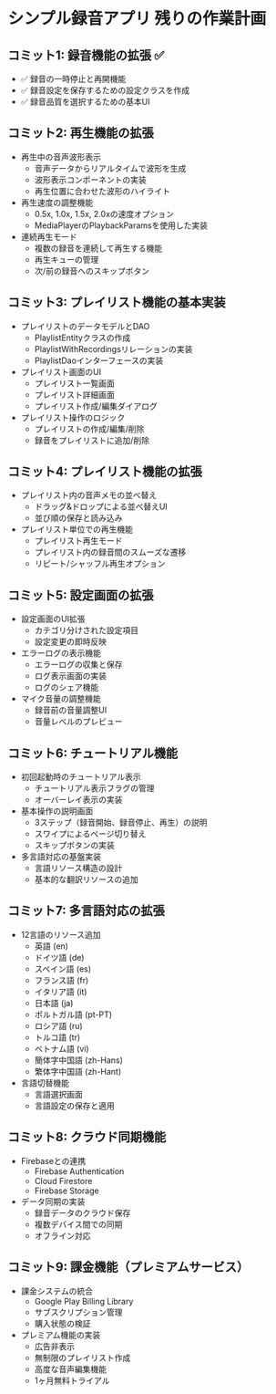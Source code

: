 # シンプル録音アプリ 残りの作業計画

## コミット1: 録音機能の拡張 ✅
- ✅ 録音の一時停止と再開機能
- ✅ 録音設定を保存するための設定クラスを作成
- ✅ 録音品質を選択するための基本UI

## コミット2: 再生機能の拡張
- 再生中の音声波形表示
  - 音声データからリアルタイムで波形を生成
  - 波形表示コンポーネントの実装
  - 再生位置に合わせた波形のハイライト
- 再生速度の調整機能
  - 0.5x, 1.0x, 1.5x, 2.0xの速度オプション
  - MediaPlayerのPlaybackParamsを使用した実装
- 連続再生モード
  - 複数の録音を連続して再生する機能
  - 再生キューの管理
  - 次/前の録音へのスキップボタン

## コミット3: プレイリスト機能の基本実装
- プレイリストのデータモデルとDAO
  - PlaylistEntityクラスの作成
  - PlaylistWithRecordingsリレーションの実装
  - PlaylistDaoインターフェースの実装
- プレイリスト画面のUI
  - プレイリスト一覧画面
  - プレイリスト詳細画面
  - プレイリスト作成/編集ダイアログ
- プレイリスト操作のロジック
  - プレイリストの作成/編集/削除
  - 録音をプレイリストに追加/削除

## コミット4: プレイリスト機能の拡張
- プレイリスト内の音声メモの並べ替え
  - ドラッグ&ドロップによる並べ替えUI
  - 並び順の保存と読み込み
- プレイリスト単位での再生機能
  - プレイリスト再生モード
  - プレイリスト内の録音間のスムーズな遷移
  - リピート/シャッフル再生オプション

## コミット5: 設定画面の拡張
- 設定画面のUI拡張
  - カテゴリ分けされた設定項目
  - 設定変更の即時反映
- エラーログの表示機能
  - エラーログの収集と保存
  - ログ表示画面の実装
  - ログのシェア機能
- マイク音量の調整機能
  - 録音前の音量調整UI
  - 音量レベルのプレビュー

## コミット6: チュートリアル機能
- 初回起動時のチュートリアル表示
  - チュートリアル表示フラグの管理
  - オーバーレイ表示の実装
- 基本操作の説明画面
  - 3ステップ（録音開始、録音停止、再生）の説明
  - スワイプによるページ切り替え
  - スキップボタンの実装
- 多言語対応の基盤実装
  - 言語リソース構造の設計
  - 基本的な翻訳リソースの追加

## コミット7: 多言語対応の拡張
- 12言語のリソース追加
  - 英語 (en)
  - ドイツ語 (de)
  - スペイン語 (es)
  - フランス語 (fr)
  - イタリア語 (it)
  - 日本語 (ja)
  - ポルトガル語 (pt-PT)
  - ロシア語 (ru)
  - トルコ語 (tr)
  - ベトナム語 (vi)
  - 簡体字中国語 (zh-Hans)
  - 繁体字中国語 (zh-Hant)
- 言語切替機能
  - 言語選択画面
  - 言語設定の保存と適用

## コミット8: クラウド同期機能
- Firebaseとの連携
  - Firebase Authentication
  - Cloud Firestore
  - Firebase Storage
- データ同期の実装
  - 録音データのクラウド保存
  - 複数デバイス間での同期
  - オフライン対応

## コミット9: 課金機能（プレミアムサービス）
- 課金システムの統合
  - Google Play Billing Library
  - サブスクリプション管理
  - 購入状態の検証
- プレミアム機能の実装
  - 広告非表示
  - 無制限のプレイリスト作成
  - 高度な音声編集機能
  - 1ヶ月無料トライアル
